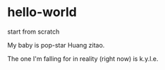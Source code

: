 # hello-world
start from scratch

My baby is pop-star Huang zitao.

The one I'm falling for in reality (right now) is k.y.l.e.
